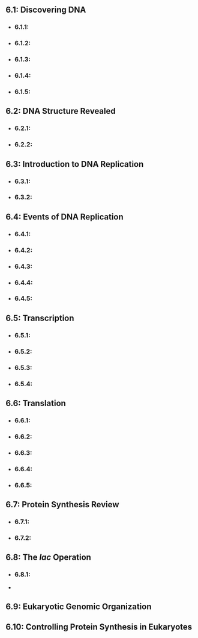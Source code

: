 ## 6.1: Discovering DNA
- ### 6.1.1:
- ### 6.1.2:
- ### 6.1.3:
- ### 6.1.4:
- ### 6.1.5:


## 6.2: DNA Structure Revealed
- ### 6.2.1:
- ### 6.2.2:

## 6.3: Introduction to DNA Replication
- ### 6.3.1:
- ### 6.3.2:

## 6.4: Events of DNA Replication
- ### 6.4.1:
- ### 6.4.2:
- ### 6.4.3:
- ### 6.4.4:
- ### 6.4.5:

## 6.5: Transcription
- ### 6.5.1:
- ### 6.5.2:
- ### 6.5.3:
- ### 6.5.4:

## 6.6: Translation
- ### 6.6.1:
- ### 6.6.2:
- ### 6.6.3:
- ### 6.6.4:
- ### 6.6.5:

## 6.7: Protein Synthesis Review
- ### 6.7.1:
- ### 6.7.2:

## 6.8: The *lac* Operation
- ### 6.8.1:
- 

## 6.9: Eukaryotic Genomic Organization

## 6.10: Controlling Protein Synthesis in Eukaryotes